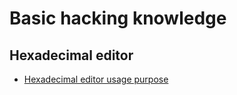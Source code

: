 # Basic hacking knowledge

## Hexadecimal editor
* [Hexadecimal editor usage purpose](https://www.makeuseof.com/tag/hex-editor-technology-explained/)
